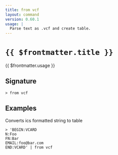 ```yaml
---
title: from vcf
layout: command
version: 0.60.1
usage: |
  Parse text as .vcf and create table.
---
```


# `{{ $frontmatter.title }}`

<div style='white-space: pre-wrap;'>{{ $frontmatter.usage }}</div>

## Signature

```> from vcf ```

## Examples

Converts ics formatted string to table
```shell
> 'BEGIN:VCARD
N:Foo
FN:Bar
EMAIL:foo@bar.com
END:VCARD' | from vcf
```
